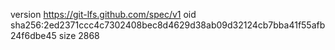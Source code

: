version https://git-lfs.github.com/spec/v1
oid sha256:2ed2371ccc4c7302408bec8d4629d38ab09d32124cb7bba41f55afb24f6dbe45
size 2868
